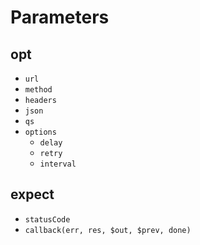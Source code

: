 # Parameters

## opt
  * `url`
  * `method`
  * `headers`
  * `json`
  * `qs`
  * `options`
    - `delay`
    - `retry`
    - `interval`

## expect
  * `statusCode`
  * `callback(err, res, $out, $prev, done)`
